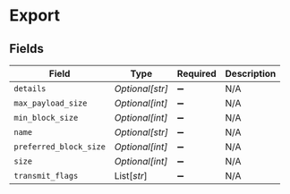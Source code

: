 # Export


## Fields

| Field                  | Type                   | Required               | Description            |
| ---------------------- | ---------------------- | ---------------------- | ---------------------- |
| `details`              | *Optional[str]*        | :heavy_minus_sign:     | N/A                    |
| `max_payload_size`     | *Optional[int]*        | :heavy_minus_sign:     | N/A                    |
| `min_block_size`       | *Optional[int]*        | :heavy_minus_sign:     | N/A                    |
| `name`                 | *Optional[str]*        | :heavy_minus_sign:     | N/A                    |
| `preferred_block_size` | *Optional[int]*        | :heavy_minus_sign:     | N/A                    |
| `size`                 | *Optional[int]*        | :heavy_minus_sign:     | N/A                    |
| `transmit_flags`       | List[*str*]            | :heavy_minus_sign:     | N/A                    |